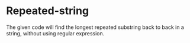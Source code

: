 # Repeated-string
The given code will find the longest repeated substring back to back in a string, without using regular expression.
